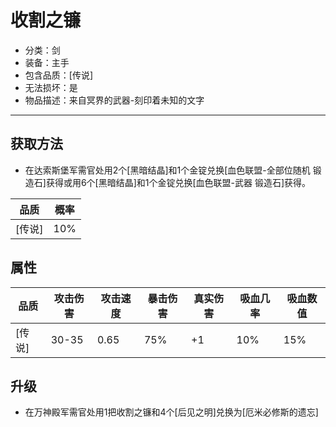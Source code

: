 # 收割之镰
* 分类：剑
* 装备：主手
* 包含品质：[传说]
* 无法损坏：是
* 物品描述：来自冥界的武器-刻印着未知的文字
---
## 获取方法
* 在达索斯堡军需官处用2个[黑暗结晶]和1个金锭兑换[血色联盟-全部位随机 锻造石]获得或用6个[黑暗结晶]和1个金锭兑换[血色联盟-武器 锻造石]获得。

|品质|概率|
|----|----|
|[传说]|10%|
## 属性
|品质|攻击伤害|攻击速度|暴击伤害|真实伤害|吸血几率|吸血数值|
|----|----|----|----|----|----|----|
|[传说]|30-35|0.65|75%|+1|10%|15%|
## 升级
* 在万神殿军需官处用1把收割之镰和4个[后见之明]兑换为[厄米必修斯的遗忘]
